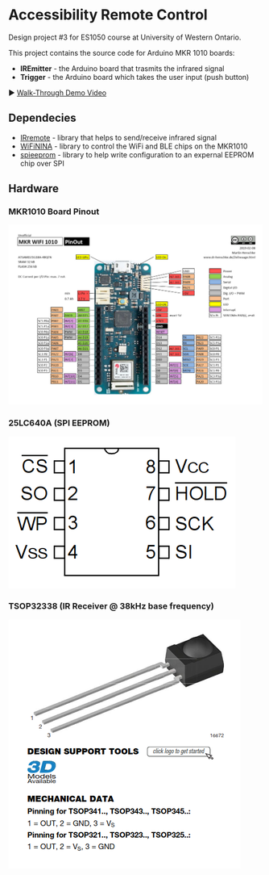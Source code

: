 # Accessibility Remote Control

Design project #3 for ES1050 course at University of Western Ontario.

This project contains the source code for Arduino MKR 1010 boards:
- **IREmitter** - the Arduino board that trasmits the infrared signal
- **Trigger** - the Arduino board which takes the user input (push button)

▶️ [Walk-Through Demo Video](https://youtu.be/Hx5gjYDBuyM)

## Dependecies

- [IRremote](https://github.com/z3t0/Arduino-IRremote) - library that helps to send/receive infrared signal 
- [WiFiNINA](https://www.arduino.cc/en/Reference/WiFiNINA) - library to control the WiFi and BLE chips on the MKR1010
- [spieeprom](https://github.com/kbondare/spieeprom) - library to help write configuration to an expernal EEPROM chip over SPI

## Hardware

### MKR1010 Board Pinout

![MKR1010 Board Pinout](./MKR_WiFi_1010_Pinout.jpg)

### 25LC640A (SPI EEPROM)

![MKR1010 Board Pinout](./25LC640A_pinout.png)


### TSOP32338 (IR Receiver @ 38kHz base frequency)

![TSOP32338 Pinout](./TSOP32338_pinout.png)
